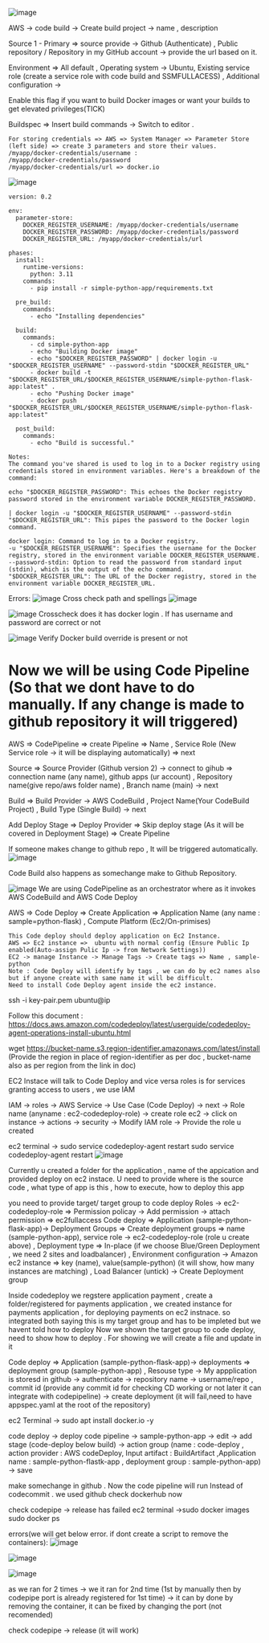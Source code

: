 ![image](https://github.com/Shabbirsyed05/project-AWS-Continuous-Integration/assets/119849465/f6019357-3310-405e-b946-a8daaddc2927)


AWS -> code build -> Create build project -> name , description

Source 1 - Primary => source provide -> Github (Authenticate) ,  Public repository / Repository in my GitHub account -> provide the url based on it.

Environment => All default , Operating system -> Ubuntu,  Existing service role (create a service role with code build and SSMFULLACESS) , Additional configuration -> 

Enable this flag if you want to build Docker images or want your builds to get elevated privileges(TICK)

Buildspec => Insert build commands -> Switch to editor .
```
For storing credentials => AWS => System Manager => Parameter Store (left side) => create 3 parameters and store their values.
/myapp/docker-credentials/username :
/myapp/docker-credentials/password
/myapp/docker-credentials/url => docker.io
```
![image](https://github.com/Shabbirsyed05/project-AWS-Continuous-Integration/assets/119849465/fe57c2b4-355c-472f-a786-79bd2aac517f)

```
version: 0.2

env:
  parameter-store:
    DOCKER_REGISTER_USERNAME: /myapp/docker-credentials/username
    DOCKER_REGISTER_PASSWORD: /myapp/docker-credentials/password
    DOCKER_REGISTER_URL: /myapp/docker-credentials/url

phases:
  install:
    runtime-versions:
      python: 3.11
    commands:
      - pip install -r simple-python-app/requirements.txt
  
  pre_build:
    commands:
      - echo "Installing dependencies"

  build:
    commands:
      - cd simple-python-app
      - echo "Building Docker image"
      - echo "$DOCKER_REGISTER_PASSWORD" | docker login -u "$DOCKER_REGISTER_USERNAME" --password-stdin "$DOCKER_REGISTER_URL"
      - docker build -t "$DOCKER_REGISTER_URL/$DOCKER_REGISTER_USERNAME/simple-python-flask-app:latest" .
      - echo "Pushing Docker image"
      - docker push "$DOCKER_REGISTER_URL/$DOCKER_REGISTER_USERNAME/simple-python-flask-app:latest"
  
  post_build:
    commands:
      - echo "Build is successful."
```
```
Notes: 
The command you've shared is used to log in to a Docker registry using credentials stored in environment variables. Here's a breakdown of the command:

echo "$DOCKER_REGISTER_PASSWORD": This echoes the Docker registry password stored in the environment variable DOCKER_REGISTER_PASSWORD.

| docker login -u "$DOCKER_REGISTER_USERNAME" --password-stdin "$DOCKER_REGISTER_URL": This pipes the password to the Docker login command.

docker login: Command to log in to a Docker registry.
-u "$DOCKER_REGISTER_USERNAME": Specifies the username for the Docker registry, stored in the environment variable DOCKER_REGISTER_USERNAME.
--password-stdin: Option to read the password from standard input (stdin), which is the output of the echo command.
"$DOCKER_REGISTER_URL": The URL of the Docker registry, stored in the environment variable DOCKER_REGISTER_URL.
```

Errors:
![image](https://github.com/Shabbirsyed05/project-AWS-Continuous-Integration/assets/119849465/833e30de-edd0-4814-9847-3b754d82fa32)
Cross check path and spellings
![image](https://github.com/Shabbirsyed05/project-AWS-Continuous-Integration/assets/119849465/eb228a9a-bfca-421d-ba7e-2c9f9198d567)

![image](https://github.com/Shabbirsyed05/project-AWS-Continuous-Integration/assets/119849465/d046e3ab-0ae4-4677-a8cf-3f3c5d383f77)
Crosscheck does it has docker login . If has username and password are correct or not

![image](https://github.com/Shabbirsyed05/project-AWS-Continuous-Integration/assets/119849465/41e19d32-f28a-49af-88f2-d42c61641f94)
Verify Docker build override is present or not

# Now we will be using Code Pipeline  (So that we dont have to do manually. If any change is made to github repository it will triggered)

AWS => CodePipeline => create Pipeline => Name , Service Role (New Service role -> it will be displaying automatically) => next

Source => Source Provider (Github version 2) -> connect to gihub => connection name (any name), github apps (ur account) , Repository name(give repo/aws folder name) , Branch name (main) -> next

Build => Build Provider -> AWS CodeBuild , Project Name(Your CodeBuild Project) , Build Type (Single Build) -> next

Add Deploy Stage => Deploy Provider => Skip deploy stage (As it will be covered in Deployment Stage) => Create Pipeline

If someone makes change to github repo , It will be triggered automatically.
![image](https://github.com/Shabbirsyed05/project-AWS-Continuous-Integration/assets/119849465/7da4b4a1-303a-4545-9ba2-7bffb55c2b2c)

Code Build also happens as somechange make to  Github Repository.

![image](https://github.com/Shabbirsyed05/project-AWS-Continuous-Integration/assets/119849465/271ad16c-e971-4d1f-9e19-7b83cc3d17e9)
We are using CodePipeline as an orchestrator where as it invokes AWS CodeBuild and AWS Code Deploy

AWS => Code Deploy => Create Application => Application Name (any name : sample=python-flask) , Compute Platform (Ec2/On-primises)
```
This Code deploy should deploy application on Ec2 Instance.
AWS => Ec2 instance =>  ubuntu with normal config (Ensure Public Ip enabled(Auto-assign Pulic Ip -> from Network Settings))
EC2 -> manage Instance -> Manage Tags -> Create tags => Name , sample-python
Note : Code Deploy will identify by tags , we can do by ec2 names also but if anyone create with same name it will be difficult.
Need to install Code Deploy agent inside the ec2 instance.
```
ssh -i key-pair.pem ubuntu@ip

Follow this document :
https://docs.aws.amazon.com/codedeploy/latest/userguide/codedeploy-agent-operations-install-ubuntu.html

wget https://bucket-name.s3.region-identifier.amazonaws.com/latest/install (Provide the region in place of region-identifier as per doc , bucket-name also as per region from the link in doc)

EC2 Instace will talk to Code Deploy and vice versa
roles is for services
granting access to users , we use IAM 

IAM -> roles -> AWS Service -> Use Case (Code Deploy) -> next -> Role name (anyname : ec2-codedeploy-role) -> create role
ec2 -> click on instance -> actions -> security -> Modify IAM role -> Provide the role u created

ec2 terminal -> sudo service codedeploy-agent restart
sudo service codedeploy-agent restart
![image](https://github.com/Shabbirsyed05/project-AWS-Continuous-Integration/assets/119849465/e945c713-eeec-44ea-a899-6698fd4f6539)

Currently u created a folder for the application , name of the appication and provided deploy on ec2 instace. U need to provide where is the source code , what type of app is this , how to execute, how to deploy this app

you need to provide target/ target group to code deploy
Roles -> ec2-codedeploy-role => Permission policay -> Add permission -> attach permission => ec2fullaccess
Code deploy =>  Application (sample-python-flask-app)-> Deployment Groups => Create deployment groups => name (sample-python-app), service role -> ec2-codedeploy-role (role u create above) ,
Deployment type => In-place (if we choose Blue/Green Deployment , we need 2 sites and loadbalancer) ,
Environment configuration -> Amazon ec2 instance => key (name), value(sample-python) (it will show, how many instances are matching) ,
Load Balancer (untick) -> Create Deployment group

Inside codedeploy we regstere application payment , create a folder/registered for payments application , we created instance for payments application , for deploying payments on ec2 instnace.
so integrated both saying this is my target group and has to be impleted but we havent told how to deploy
Now we shown the target group to code deploy, need to show how to deploy . For showing we will create a file and update in it

Code deploy =>  Application (sample-python-flask-app)-> deployments => deployment group (sample-python-app) , 
Resouse type -> My appplication is storesd in github -> authenticate -> repository name -> username/repo  ,
commit id (provide any commit id for checking CD working or not later it can integrate with codepipeline) -> create deployment (it will fail,need to have appspec.yaml at the root of the repository)

ec2 Terminal -> sudo apt install docker.io -y

code deploy -> deploy
code pipeline -> sample-python-app -> edit ->  add stage (code-deploy below build) -> action group (name : code-deploy , 
action provider : AWS codeDeploy, Input artifact : BuildArtifact ,Application name : sample-python-flastk-app , deployment group : sample-python-app) -> save

make somechange in  github . Now the code pipeline will run
Instead of codecommit . we used github
check dockerhub now

check codepipe -> release has failed
ec2 terminal ->sudo docker images 
sudo docker ps

errors(we will get below error. if dont create a script to remove the containers):
![image](https://github.com/Shabbirsyed05/project-AWS-Continuous-Integration/assets/119849465/aa07969f-e3bf-455d-b73b-561d71a8aa3f)

![image](https://github.com/Shabbirsyed05/project-AWS-Continuous-Integration/assets/119849465/c9bfeb8d-fd8a-4ff0-aaca-4ff967eb23ba)

![image](https://github.com/Shabbirsyed05/project-AWS-Continuous-Integration/assets/119849465/eddecb63-b7f2-4446-af7f-8359c876badc)

as we ran for 2 times -> we it ran for 2nd time (1st by manually then by codepipe port is already registered for 1st time) -> it can by done by removing the container, it can be fixed by changing the port (not recomended)

check codepipe -> release (it will work)
